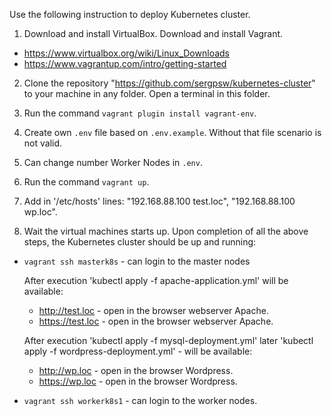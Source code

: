 Use the following instruction to deploy Kubernetes cluster.

1. Download and install VirtualBox. Download and install Vagrant.
 - https://www.virtualbox.org/wiki/Linux_Downloads
 - https://www.vagrantup.com/intro/getting-started

2. Clone the repository "https://github.com/sergpsw/kubernetes-cluster" to your machine in any folder. Open a terminal in this folder. 

3. Run the command `vagrant plugin install vagrant-env`.

4. Create own `.env` file based on `.env.example`. Without that file scenario is not valid.

5. Can change number Worker Nodes in `.env`.

6. Run the command `vagrant up`. 

7. Add in '/etc/hosts' lines: "192.168.88.100 test.loc", "192.168.88.100 wp.loc".

8. Wait the virtual machines starts up. Upon completion of all the above steps, the Kubernetes cluster should be up and running:
  - `vagrant ssh masterk8s` - can login to the master nodes

    After execution 'kubectl apply -f apache-application.yml' will be available:
    - http://test.loc - open in the browser webserver Apache.
    - https://test.loc - open in the browser webserver Apache.

    After execution 'kubectl apply -f mysql-deployment.yml' later 'kubectl apply -f wordpress-deployment.yml' - will be available:
    - http://wp.loc - open in the browser Wordpress.
    - https://wp.loc - open in the browser Wordpress.

  - `vagrant ssh workerk8s1` - can login to the worker nodes.

